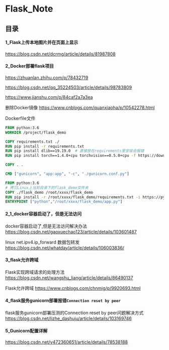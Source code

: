 # Flask_Note

## 目录

#### 1_Flask上传本地图片并在页面上显示

https://blog.csdn.net/dcrmg/article/details/81987808

#### 2_Docker部署flask项目

https://zhuanlan.zhihu.com/p/78432719

https://blog.csdn.net/qq_35224503/article/details/98783809

https://www.jianshu.com/p/84caf2a7a3ea

删除Docker镜像 https://www.cnblogs.com/quanxiaoha/p/10542278.html

Dockerfile文件

```dockerfile
FROM python:3.6
WORKDIR /project/flask_demo

COPY requirements.txt ./
RUN pip install -r requirements.txt
RUN pip install dlib==19.19.0  # 直接放在requirements里安装会报错
RUN pip install torch==1.4.0+cpu torchvision==0.5.0+cpu -f https://download.pytorch.org/whl/torch_stable.html

COPY . .

CMD ["gunicorn", "app:app", "-c", "./gunicorn.conf.py"]
```

```dockerfile
FROM python:3.6
# 拷贝Linux上当前目录下的flask_demo文件夹
COPY ./flask_demo /root/xxxx/flask_demo
RUN pip install -r /root/xxxx/flask_demo/requirements.txt -i https://pypi.doubanio.com/simple/
ENTRYPOINT ["python","/root/xxxx/flask_demo/app.py"]
```

#### 2_1_docker容器启动了，但是无法访问

docker容器启动了,但是无法访问解决办法 https://blog.csdn.net/gaoxuechao123/article/details/103601487

linux net.ipv4.ip_forward 数据包转发 https://blog.csdn.net/whatday/article/details/106003836/

#### 3_flask允许跨域

Flask实现跨域请求的处理方法 https://blog.csdn.net/wangshu_liang/article/details/86490137

Flask允许跨域 https://www.cnblogs.com/chnmig/p/9920693.html

#### 4_flask服务gunicorn部署报错`Connection reset by peer`

flask服务gunicorn部署压测的Connection reset by peer问题解决方式 https://blog.csdn.net/lizhe_dashuju/article/details/103169746

#### 5_Gunicorn配置详解

https://blog.csdn.net/y472360651/article/details/78538188